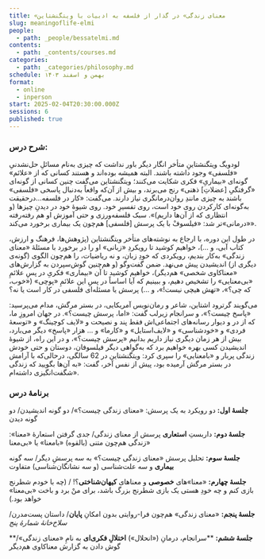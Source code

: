 ```yaml
---
title: «معنای زندگی» در گذار از فلسفه به ادبیات با ویتگنشتاین
slug: meaningoflife-elmi
people:
  - path: _people/bessatelmi.md
contents:
  - path: _contents/courses.md
categories:
  - path: _categories/philosophy.md
schedule: بهمن و اسفند ۱۴۰۳
format:
  - online
  - inperson
start: 2025-02-04T20:30:00.000Z
sessions: 6
published: true
---
```


### شرح درس:

لودویگ ویتگنشتاینِ متأخر انگار دیگر باور نداشت که چیزی به‌نام مسائلِ حل‌نشدنیِ «فلسفی» وجود داشته باشند. البته همیشه بوده‌اند و هستند کسانی که از «علائم» گونه‌ای «بیماریِ» فکری شکایت می‌کنند؛ ویتگنشتاین می‌گفت چنین کسانی از گونه‌ای «گرفتگیِ [عضلاتِ] ذهنی» رنج می‌برند، و بیش از آن‌که واقعاً به‌دنبال پاسخی «فلسفی» باشند به چیزی مانندِ روان‌درمانگری نیاز دارند. می‌گفت: «کار در فلسفه...درحقیقت به‌گو‌نه‌ای کارکردن روی خود است، روی تفسیرِ خود. روی شیوۀ خود در دیدنِ چیزها (و انتظاری که از آن‌ها داریم)». سبک فلسفه‌ورزی و حتی آموزش او هم رفته‌رفته «درمانی»تر شد: «فیلسوفْ با یک پرسش [فلسفی] هم‌چون یک بیماری برخورد می‌کند». 

در طول این دوره‌، با ارجاع به نوشته‌های متأخر ویتگنشتاین (پژوهش‌ها، فرهنگ و ارزش، کتاب آبی، و ...)، خواهیم کوشید تا رویکردِ «زبانی» او را در برخورد با مسئلۀ «معنای زندگی» به‌کار بندیم، رویکردی که خودِ زبان، و نه ریاضیات، را هم‌چون الگوی (گونه‌ی دیگری از) اندیشیدن پیش می‌نهد. ضمن گفت‌وگو (و هم‌چنین گوش‌سپردن به گزارش‌های «معناکاوی شخصی» هم‌دیگر)، خواهیم کوشید تا آن «بیماری» فکریِ در پسِ‌ علائمِ «بی‌معنایی» را تشخیص دهیم، و ببینیم که آیا اساساً در پسِ این علائمِ «پوچی» («خوب، که چی؟»، «تهش هیچی نیست!»، و ...) پرسش یا مسئله‌ای فلسفی در کار است یا نه؟ 

می‌گویند گرترود اشتاین، شاعر و رمان‌نویس آمریکایی، در بستر مرگش، مدام می‌پرسید: «پاسخ چیست؟»، و سرانجام زیرلب گفت: «اما، پرسش چیست؟». در جهان امروزِ ما، که از در و دیوار رسانه‌ها‌ی اجتماعی‌اش فقط پند و نصیحت و «لایف کوچینگ» و «توسعۀ فردی» و «خودشناسی» و «لایف‌استایل» و «کارما» و ... هزار «پاسخ» دیگر می‌بارد، بیش از هر زمان دیگری نیاز داریم بدانیم «پرسش چیست؟»، و در این راه، از شیوۀ اندیشیدن کسی بهره خواهیم برد که به‌گواهی دیگر فیلسوفان، دوستان و حتی خودش زندگی پربار و «بامعنایی» را سپری کرد: ویتگنشتاین در 62 سالگی، درحالی‌که با آرامش در بستر مرگش آرمیده بود، پیش از نفس آخر، گفت: «به آن‌ها بگویید که زندگی شگفت‌انگیزی داشته‌ام».

### برنامهٔ درس

**جلسهٔ اول:** دو رویکرد به یک پرسش: «معنای زندگی چیست؟»/ دو گونه اندیشیدن/ دو گونه دیدن

**جلسهٔ دوم:** داربستِ **استعاری** پرسش از معنای زندگی/ جدی گرفتن استعارهٔ «معنا»: زندگی هم‌چون متنی (بالقوه) «بامعنا» یا «بی‌معنا» 

**جلسهٔ سوم:**  تحلیل پرسش «معنای زندگی چیست؟» به سه پرسشِ دیگر/ سه گونه **بیماری** و سه علت‌شناسی (و سه نشانگان‌شناسی) متفاوت

**جلسهٔ چهارم:** «معنا»های **خصوصی** و معناهای **کیهان‌شناختی**؟! / (چه با خودم شطرنج بازی کنم و چه خودِ هستی یک بازی شطرنج بزرگ باشد، برای منْ برد و باخت «بی‌معنا» خواهد بود.) 

**جلسهٔ پنجم:** «معنای زندگی» هم‌چون فرا-روایتی بدون امکانِ **پایان**/ داستان پست‌مدرن/ _سلاخ‌خانهٔ شمارهٔ پنج_ 

****جلسهٔ ششم:** **سرانجام، درمانِ («انحلال») **اختلالِ فکری‌ای** به نامِ «معنای زندگی»/ گوش دادن به گزارش معناکاوی هم‌دیگر

